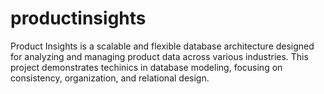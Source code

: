 # productinsights
Product Insights is a scalable and flexible database architecture designed for analyzing and managing product data across various industries. This project demonstrates techinics in database modeling, focusing on consistency, organization, and relational design.
